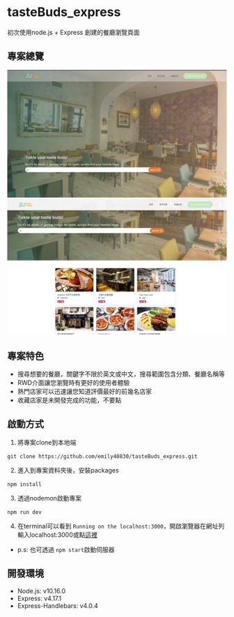 # tasteBuds_express

初次使用node.js + Express 創建的餐廳瀏覽頁面

## 專案總覽
![](https://github.com/emily40830/tasteBuds_express/blob/master/public/cover.png)
![](https://github.com/emily40830/tasteBuds_express/blob/master/public/search.png)

## 專案特色
- 搜尋想要的餐廳，關鍵字不限於英文或中文，搜尋範圍包含分類、餐廳名稱等
- RWD介面讓您瀏覽時有更好的使用者體驗
- 熱門店家可以迅速讓您知道評價最好的前幾名店家
- 收藏店家是未開發完成的功能，不要點

## 啟動方式
1. 將專案clone到本地端
```
git clone https://github.com/emily40830/tasteBuds_express.git
```
2. 進入到專案資料夾後，安裝packages
```
npm install
```
3. 透過nodemon啟動專案
```
npm run dev
```
4. 在terminal可以看到 `Running on the localhost:3000`，開啟瀏覽器在網址列輸入localhost:3000或點[這裡](http://localhost:3000)

- p.s: 也可透過 `npm start`啟動伺服器


## 開發環境
- Node.js: v10.16.0
- Express: v4.17.1
- Express-Handlebars: v4.0.4
